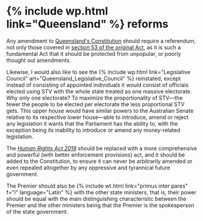{% include wp.html link="Queensland" %} reforms
===================

Any amendment to [Queensland's Constitution](https://www.legislation.qld.gov.au/view/pdf/2002-06-06/act-2001-080) should require a referendum, not only those covered in [section 53 of the original Act](https://www.legislation.qld.gov.au/view/pdf/2002-06-06/act-2001-080#G3.1015016), as it is such a fundamental Act that it should be protected from unpopular, or poorly thought out amendments.

Likewise, I would also like to see the {% include wp.html link="Legislative Council" art="Queensland_Legislative_Council" %} reinstated, except instead of consisting of appointed individuals it would consist of officials elected using STV with the whole state treated as one massive electorate. Why only one electorate? To maximize the proportionality of STV&mdash;the fewer the people to be elected per electorate the less proportional STV gets. This upper house would have similar powers to the Australian Senate relative to its respective lower house&mdash;able to introduce, amend or reject any legislation it wants that the Parliament has the ability to, with the exception being its inability to introduce or amend any money-related legislation.

The [*Human Rights Act 2019*](https://www.legislation.qld.gov.au/view/whole/html/asmade/act-2019-005) should be replaced with a more comprehensive and powerful (with better enforcement provisions) act, and it should be added to the Constitution, to ensure it can never be arbitrarily amended or even repealed altogether by any oppressive and tyrannical future government.

The Premier should also be {% include wt.html link="primus inter pares" f="i" language="Latin" %} with the other state ministers, that is, their power should be equal with the main distinguishing characteristic between the Premier and the other ministers being that the Premier is the spokesperson of the state government. 